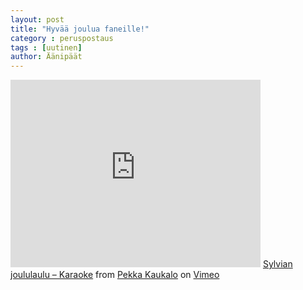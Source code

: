 ```yaml
---
layout: post
title: "Hyvää joulua faneille!"
category : peruspostaus
tags : [uutinen]
author: Äänipäät
---
```


<iframe src="http://player.vimeo.com/video/34258641?title=0&amp;byline=0&amp;portrait=0" frameborder="0" width="400" height="300"></iframe>
<a href="http://vimeo.com/34258641">Sylvian joululaulu &#8211; Karaoke</a> from <a href="http://vimeo.com/user4871294">Pekka Kaukalo</a> on <a href="http://vimeo.com">Vimeo</a>
